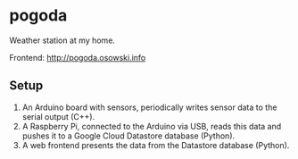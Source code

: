 # pogoda
Weather station at my home.

Frontend: http://pogoda.osowski.info

## Setup
1. An Arduino board with sensors, periodically writes sensor data to
   the serial output (C++).
2. A Raspberry Pi, connected to the Arduino via USB, reads this
   data and pushes it to a Google Cloud Datastore database (Python).
3. A web frontend presents the data from the Datastore database
   (Python).

